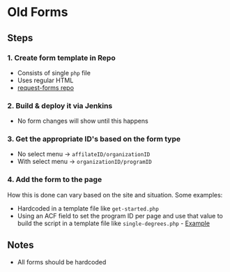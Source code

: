 # Old Forms

## Steps

### 1. Create form template in Repo 

- Consists of single `php` file
- Uses regular HTML
- [request-forms repo](https://github.com/thelearninghouse/request-forms)

### 2. Build & deploy it via Jenkins
  
- No form changes will show until this happens

### 3. Get the appropriate ID's based on the form type

- No select menu -> `affilateID/organizationID`
- With select menu -> `organizationID/programID`

### 4. Add the form to the page

How this is done can vary based on the site and situation.
Some examples:

- Hardcoded in a template file like `get-started.php`
- Using an ACF field to set the program ID per page and use that value to build the script in a template file like `single-degrees.php` - [Example](https://online.jessup.edu/wp-admin/post.php?post=902&action=edit)

## Notes

- All forms should be hardcoded